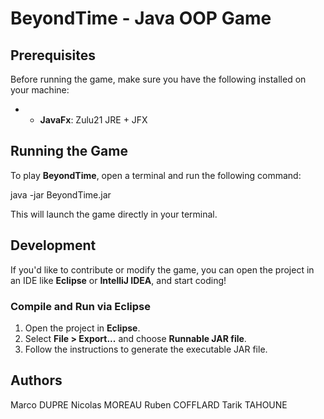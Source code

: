 # BeyondTime - Java OOP Game

## Prerequisites

Before running the game, make sure you have the following installed on your machine:

- - **JavaFx**: Zulu21 JRE + JFX

## Running the Game

To play **BeyondTime**, open a terminal and run the following command:

java -jar BeyondTime.jar

This will launch the game directly in your terminal.

## Development

If you'd like to contribute or modify the game, you can open the project in an IDE like **Eclipse** or **IntelliJ IDEA**, and start coding!

### Compile and Run via Eclipse

1. Open the project in **Eclipse**.
2. Select **File > Export...** and choose **Runnable JAR file**.
3. Follow the instructions to generate the executable JAR file.

## Authors

Marco DUPRE
Nicolas MOREAU
Ruben COFFLARD
Tarik TAHOUNE
